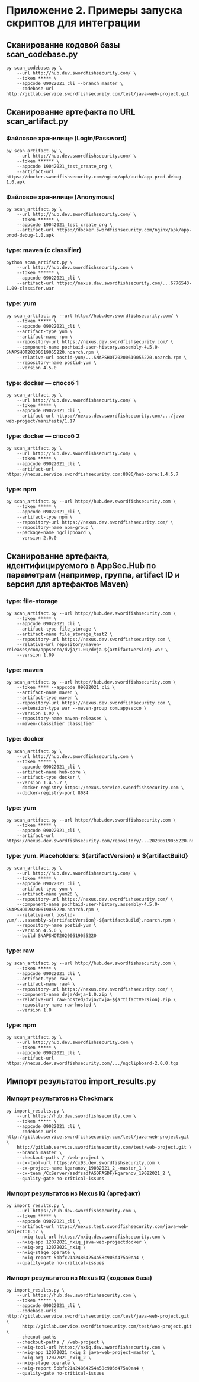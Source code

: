 # Приложение 2. Примеры запуска скриптов для интеграции

## Сканирование кодовой базы scan_codebase.py
    py scan_codebase.py \
        --url http://hub.dev.swordfishsecurity.com/ \
        --token ***** \
        --appcode 09022021_cli --branch master \
        --codebase-url http://gitlab.service.swordfishsecurity.com/test/java-web-project.git

## Сканирование артефакта по URL scan_artifact.py

### Файловое хранилище (Login/Password)

    py scan_artifact.py \
        --url http://hub.dev.swordfishsecurity.com/ \
        --token ****** \
        --appcode 19042021_test_create_org \
        --artifact-url https://docker.swordfishsecurity.com/nginx/apk/auth/app-prod-debug-1.0.apk

### Файловое хранилище (Anonymous)

    py scan_artifact.py \
        --url http://hub.dev.swordfishsecurity.com/ \
        --token ****** \
        --appcode 19042021_test_create_org \
        --artifact-url https://docker.swordfishsecurity.com/nginx/apk/app-prod-debug-1.0.apk

### type: maven (с classifier)

    python scan_artifact.py \
        --url http://hub.dev.swordfishsecurity.com \
        --token ****** \
        --appcode 09022021_cli \
        --artifact-url https://nexus.dev.swordfishsecurity.com/...6776543-1.09-classifer.war

### type: yum

    py scan_artifact.py --url http://hub.dev.swordfishsecurity.com/ \
        --token ***** \
        --appcode 09022021_cli \
        --artifact-type yum \
        --artifact-name rpm \
        --repository-url https://nexus.dev.swordfishsecurity.com/ \
        --component-name pochtaid-user-history.assembly-4.5.0-SNAPSHOT20200619055220.noarch.rpm \
        --relative-url postid-yum/...SNAPSHOT20200619055220.noarch.rpm \
        --repository-name postid-yum \
        --version 4.5.0

### type: docker — способ 1

    py scan_artifact.py \
        --url http://hub.dev.swordfishsecurity.com/ \
        --token ***** \
        --appcode 09022021_cli \
        --artifact-url https://nexus.dev.swordfishsecurity.com/.../java-web-project/manifests/1.17

### type: docker — способ 2

    py scan_artifact.py \
        --url http://hub.dev.swordfishsecurity.com/ \
        --token ***** \
        --appcode 09022021_cli \
        --artifact-url https://nexus.service.swordfishsecurity.com:8086/hub-core:1.4.5.7

### type: npm

    py scan_artifact.py --url http://hub.dev.swordfishsecurity.com \
        --token ***** \
        --appcode 09022021_cli \
        --artifact-type npm \
        --repository-url https://nexus.dev.swordfishsecurity.com/ \
        --repository-name npm-group \
        --package-name ngclipboard \
        --version 2.0.0

## Сканирование артефакта, идентифицируемого в AppSec.Hub по параметрам (например, группа, artifact ID и версия для артефактов Maven)

### type: file-storage

    py scan_artifact.py --url http://hub.dev.swordfishsecurity.com \
        --token ***** \
        --appcode 09022021_cli \
        --artifact-type file_storage \
        --artifact-name file_storage_test2 \
        --repository-url https://nexus.dev.swordfishsecurity.com \
        --relative-url repository/maven-releases/com/appsecco/dvja/1.09/dvja-${artifactVersion}.war \
        --version 1.09 

### type: maven

    py scan_artifact.py --url http://hub.dev.swordfishsecurity.com \
        --token **** --appcode 09022021_cli \
        --artifact-name maven \
        --artifact-type maven \
        --repository-url https://nexus.dev.swordfishsecurity.com \
        --extension-type war --maven-group com.appsecco \
        --version 1.03 \
        --repository-name maven-releases \
        --maven-classifier classifier

### type: docker

    py scan_artifact.py \
        --url http://hub.dev.swordfishsecurity.com \
        --token ***** \
        --appcode 09022021_cli \
        --artifact-name hub-core \
        --artifact-type docker \
        --version 1.4.5.7 \
        --docker-registry https://nexus.service.swordfishsecurity.com \ 
        --docker-registry-port 8084 

### type: yum

    py scan_artifact.py --url http://hub.dev.swordfishsecurity.com \
        --token ***** \
        --appcode 09022021_cli \
        --artifact-url https://nexus.dev.swordfishsecurity.com/repository/...20200619055220.noarch.rpm

### type: yum. Placeholders: ${artifactVersion} и ${artifactBuild}

    py scan_artifact.py \
        --url http://hub.dev.swordfishsecurity.com/ \
        --token ***** \
        --appcode 09022021_cli \
        --artifact-type yum \
        --artifact-name yum26 \
        --repository-url https://nexus.dev.swordfishsecurity.com/ \
        --component-name pochtaid-user-history.assembly-4.5.0-SNAPSHOT20200619055220.noarch.rpm \
        --relative-url postid-yum/...assembly-${artifactVersion}-${artifactBuild}.noarch.rpm \
        --repository-name postid-yum \
        --version 4.5.0 \
        --build SNAPSHOT20200619055220

### type: raw

    py scan_artifact.py --url http://hub.dev.swordfishsecurity.com \
        --token ***** \
        --appcode 09022021_cli \
        --artifact-type raw \
        --artifact-name raw4 \
        --repository-url https://nexus.dev.swordfishsecurity.com/ \
        --component-name dvja/dvja-1.0.zip \
        --relative-url raw-hosted/dvja/dvja-${artifactVersion}.zip \
        --repository-name raw-hosted \
        --version 1.0

### type: npm

    py scan_artifact.py \
        --url http://hub.dev.swordfishsecurity.com \
        --token ***** \
        --appcode 09022021_cli \
        --artifact-url https://nexus.dev.swordfishsecurity.com/.../ngclipboard-2.0.0.tgz

## Импорт результатов import_results.py

### Импорт результатов из Checkmarx

    py import_results.py \
        --url https://hub.dev.swordfishsecurity.com \
        --token ***** \
        --appcode 09022021_cli \
        --codebase-urls http://gitlab.service.swordfishsecurity.com/test/java-web-project.git \
        http://gitlab.service.swordfishsecurity.com/test/web-project.git \
        --branch master \
        --checkout-paths / /web-project \
        --cx-tool-url https://cx93.dev.swordfishsecurity.com \
        --cx-project-name kgaranov_19082021_2_-master_1 \
        --cx-team /CxServer/asdfsadfASDFASDF/kgaranov_19082021_2 \
        --quality-gate no-critical-issues

### Импорт результатов из Nexus IQ (артефакт)

    py import_results.py \
        --url https://hub.dev.swordfishsecurity.com \
        --token ***** \
        --appcode 09022021_cli \
        --artifact-url https://nexus.test.swordfishsecurity.com/java-web-project:1.17 \
        --nxiq-tool-url https://nxiq.dev.swordfishsecurity.com \
        --nxiq-app 12072021_nxiq_java-web-projectdocker \
        --nxiq-org 12072021_nxiq \
        --nxiq-stage operate \
        --nxiq-report 5bbfc21a24864254a58c905d475a0ea4 \
        --quality-gate no-critical-issues

### Импорт результатов из Nexus IQ (кодовая база)
    py import_results.py \
        --url https://hub.dev.swordfishsecurity.com \
        --token ***** \
        --appcode 09022021_cli \
        --codebase-urls http://gitlab.service.swordfishsecurity.com/test/java-web-project.git \
          http://gitlab.service.swordfishsecurity.com/test/web-project.git \
        --checout-paths 
        --checkout-paths / /web-project \
        --nxiq-tool-url https://nxiq.dev.swordfishsecurity.com \
        --nxiq-app 12072021_nxiq_2_java-web-project-master \
        --nxiq-org 12072021_nxiq_2 \
        --nxiq-stage operate \
        --nxiq-report 5bbfc21a24864254a58c905d475a0ea4 \
        --quality-gate no-critical-issues